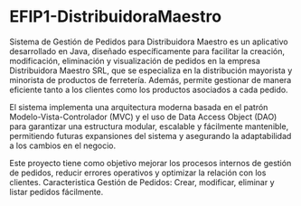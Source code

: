 # EFIP1-DistribuidoraMaestro
Sistema de Gestión de Pedidos para Distribuidora Maestro es un aplicativo desarrollado en Java, diseñado específicamente para facilitar la creación, modificación, eliminación y visualización de pedidos en la empresa Distribuidora Maestro SRL, que se especializa en la distribución mayorista y minorista de productos de ferretería. Además, permite gestionar de manera eficiente tanto a los clientes como los productos asociados a cada pedido.

El sistema implementa una arquitectura moderna basada en el patrón Modelo-Vista-Controlador (MVC) y el uso de Data Access Object (DAO) para garantizar una estructura modular, escalable y fácilmente mantenible, permitiendo futuras expansiones del sistema y asegurando la adaptabilidad a los cambios en el negocio.

Este proyecto tiene como objetivo mejorar los procesos internos de gestión de pedidos, reducir errores operativos y optimizar la relación con los clientes.
Caracteristica
Gestión de Pedidos: Crear, modificar, eliminar y listar pedidos fácilmente.

